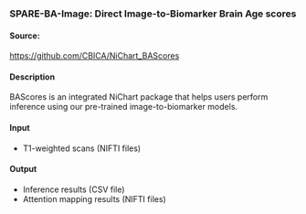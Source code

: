 ### SPARE-BA-Image: Direct Image-to-Biomarker Brain Age scores

#### Source:

https://github.com/CBICA/NiChart_BAScores

#### Description

BAScores is an integrated NiChart package that helps users perform inference using our pre-trained image-to-biomarker models.

#### Input

- T1-weighted scans (NIFTI files)

#### Output

- Inference results (CSV file)
- Attention mapping results (NIFTI files)